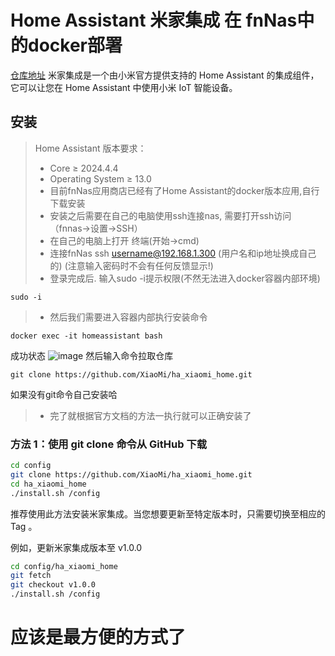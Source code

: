 # Home Assistant 米家集成 在 fnNas中的docker部署
[仓库地址](https://github.com/XiaoMi/ha_xiaomi_home.git)
米家集成是一个由小米官方提供支持的 Home Assistant 的集成组件，它可以让您在 Home Assistant 中使用小米 IoT 智能设备。

## 安装

> Home Assistant 版本要求：
>
> - Core $\geq$ 2024.4.4
> - Operating System $\geq$ 13.0
> - 目前fnNas应用商店已经有了Home Assistant的docker版本应用,自行下载安装
> - 安装之后需要在自己的电脑使用ssh连接nas, 需要打开ssh访问（fnnas->设置->SSH）
> - 在自己的电脑上打开 终端(开始->cmd)
> - 连接fnNas     ssh username@192.168.1.300    (用户名和ip地址换成自己的) (注意输入密码时不会有任何反馈显示!)
> - 登录完成后. 输入sudo -i提示权限(不然无法进入docker容器内部环境)
```
sudo -i
```
> - 然后我们需要进入容器内部执行安装命令
```
docker exec -it homeassistant bash
```
成功状态
![image](https://github.com/user-attachments/assets/7e02b2c9-65ca-494b-b41f-cd0829ed1a36)
然后输入命令拉取仓库
```
git clone https://github.com/XiaoMi/ha_xiaomi_home.git
```
如果没有git命令自己安装哈

> - 完了就根据官方文档的方法一执行就可以正确安装了

### 方法 1：使用 git clone 命令从 GitHub 下载

```bash
cd config
git clone https://github.com/XiaoMi/ha_xiaomi_home.git
cd ha_xiaomi_home
./install.sh /config
```

推荐使用此方法安装米家集成。当您想要更新至特定版本时，只需要切换至相应的 Tag 。

例如，更新米家集成版本至 v1.0.0

```bash
cd config/ha_xiaomi_home
git fetch
git checkout v1.0.0
./install.sh /config
```
# 应该是最方便的方式了

